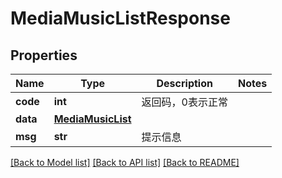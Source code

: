 # MediaMusicListResponse

## Properties
Name | Type | Description | Notes
------------ | ------------- | ------------- | -------------
**code** | **int** | 返回码，0表示正常 | 
**data** | [**MediaMusicList**](MediaMusicList.md) |  | 
**msg** | **str** | 提示信息 | 

[[Back to Model list]](../README.md#documentation-for-models) [[Back to API list]](../README.md#documentation-for-api-endpoints) [[Back to README]](../README.md)



